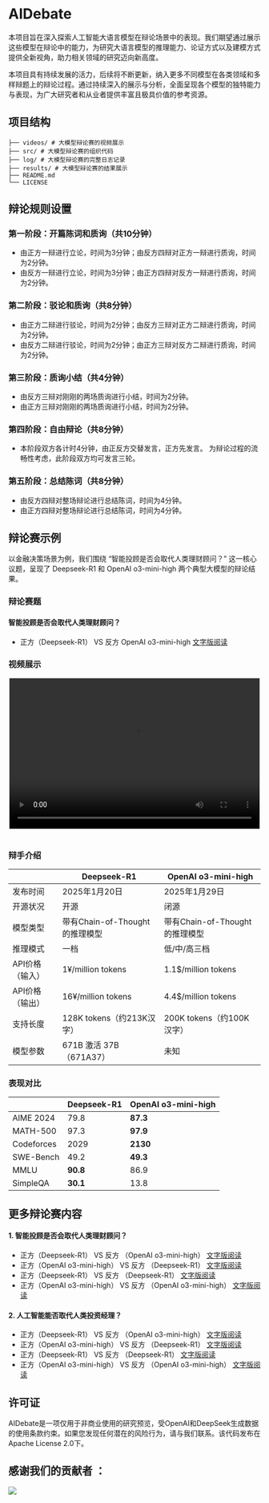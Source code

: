 # AIDebate

本项目旨在深入探索人工智能大语言模型在辩论场景中的表现。我们期望通过展示这些模型在辩论中的能力，为研究大语言模型的推理能力、论证方式以及建模方式提供全新视角，助力相关领域的研究迈向新高度。

本项目具有持续发展的活力，后续将不断更新，纳入更多不同模型在各类领域和多样辩题上的辩论过程。通过持续深入的展示与分析，全面呈现各个模型的独特能力与表现，为广大研究者和从业者提供丰富且极具价值的参考资源。

## 项目结构

    ├── videos/ # 大模型辩论赛的视频展示
    ├── src/ # 大模型辩论赛的组织代码
    ├── log/ # 大模型辩论赛的完整日志记录
    ├── results/ # 大模型辩论赛的结果展示
    ├── README.md
    └── LICENSE

## 辩论规则设置

### 第一阶段：开篇陈词和质询（共10分钟）
- 由正方一辩进行立论，时间为3分钟；由反方四辩对正方一辩进行质询，时间为2分钟。
- 由反方一辩进行立论，时间为3分钟；由正方四辩对反方一辩进行质询，时间为2分钟。

### 第二阶段：驳论和质询（共8分钟）
- 由正方二辩进行驳论，时间为2分钟；由反方三辩对正方二辩进行质询，时间为2分钟。
- 由反方二辩进行驳论，时间为2分钟；由正方三辩对反方二辩进行质询，时间为2分钟。

### 第三阶段：质询小结（共4分钟）
- 由反方三辩对刚刚的两场质询进行小结，时间为2分钟。
- 由正方三辩对刚刚的两场质询进行小结，时间为2分钟。

### 第四阶段：自由辩论（共8分钟）
- 本阶段双方各计时4分钟，由正反方交替发言，正方先发言。
为辩论过程的流畅性考虑，此阶段双方均可发言三轮。

### 第五阶段：总结陈词（共8分钟）
- 由反方四辩对整场辩论进行总结陈词，时间为4分钟。
- 由正方四辩对整场辩论进行总结陈词，时间为4分钟。

## 辩论赛示例

以金融决策场景为例，我们围绕 “智能投顾是否会取代人类理财顾问？” 这一核心议题，呈现了 Deepseek-R1 和 OpenAI o3-mini-high 两个典型大模型的辩论结果。
### 辩论赛题
#### 智能投顾是否会取代人类理财顾问？
- 正方（Deepseek-R1） VS 反方 OpenAI o3-mini-high  [文字版阅读](results/智能投顾是否会取代人类理财顾问(正方-deepseek-r1-反方-o3-mini-high).md )

### 视频展示

<div align="center">
  <video src="videos/example.mp4" controls="controls" width="500" height="300"></video> 
  <br />
  <br />
</div>

### 辩手介绍

|                | Deepseek-R1 | OpenAI o3-mini-high | 
| ---------------| ----        | -------             |
| 发布时间        | 2025年1月20日| 2025年1月29日| 
| 开源状况        | 开源| 闭源| 
| 模型类型        | 带有Chain-of-Thought的推理模型| 带有Chain-of-Thought的推理模型| 
| 推理模式        | 一档| 低/中/高三档| 
| API价格（输入） | 1¥/million tokens| 1.1\$/million tokens| 
| API价格（输出） | 16¥/million tokens| 4.4\$/million tokens| 
| 支持长度        | 128K tokens（约213K汉字）| 200K tokens（约100K汉字）| 
| 模型参数        | 671B 激活 37B（671A37）| 未知| 

### 表现对比
|            | Deepseek-R1 | OpenAI o3-mini-high | 
| -----------| ----        | -------             |
| AIME 2024  | 79.8        | **87.3**            | 
| MATH-500   | 97.3        | **97.9**            | 
| Codeforces | 2029        | **2130**            | 
| SWE-Bench  | 49.2        | **49.3**            | 
| MMLU       | **90.8**    | 86.9                | 
| SimpleQA   | **30.1**    | 13.8                | 


## 更多辩论赛内容
#### 1. 智能投顾是否会取代人类理财顾问？
- 正方（Deepseek-R1） VS 反方 （OpenAI o3-mini-high） [文字版阅读](results/智能投顾是否会取代人类理财顾问(正方-deepseek-r1-反方-o3-mini-high).md)
- 正方（OpenAI o3-mini-high） VS 反方 （Deepseek-R1） [文字版阅读](results/智能投顾是否会取代人类理财顾问(正方-o3-mini-high-反方-deepseek-r1).md)
- 正方（Deepseek-R1） VS 反方 （Deepseek-R1） [文字版阅读](results/tba.md)
- 正方（OpenAI o3-mini-high） VS 反方 （OpenAI o3-mini-high） [文字版阅读](results/tba.md)

#### 2. 人工智能能否取代人类投资经理？
- 正方（Deepseek-R1） VS 反方 （OpenAI o3-mini-high） [文字版阅读](results/tba.md)
- 正方（OpenAI o3-mini-high） VS 反方 （Deepseek-R1） [文字版阅读](results/tba.md)
- 正方（Deepseek-R1） VS 反方 （Deepseek-R1） [文字版阅读](results/tba.md)
- 正方（OpenAI o3-mini-high） VS 反方 （OpenAI o3-mini-high） [文字版阅读](results/tba.md)


## 许可证
AIDebate是一项仅用于非商业使用的研究预览，受OpenAI和DeepSeek生成数据的使用条款约束。如果您发现任何潜在的风险行为，请与我们联系。该代码发布在Apache License 2.0下。

## 感谢我们的贡献者 ：
<a href="https://github.com/TongjiFinLab/AIDebate/graphs/contributors">
  <img src="https://contrib.rocks/image?repo=TongjiFinLab/AIDebate" />
</a>
